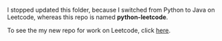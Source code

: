 I stopped updated this folder, because I switched from Python to Java on Leetcode, whereas this repo is named **python-leetcode**.

To see the my new repo for work on Leetcode, click [here](https://github.com/franklinqin0/leetcode.git).